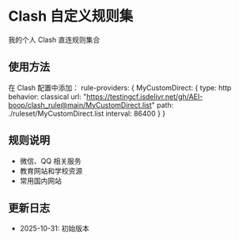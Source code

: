 # Clash 自定义规则集

我的个人 Clash 直连规则集合

## 使用方法

在 Clash 配置中添加：
rule-providers:
{
MyCustomDirect:
{ type: http
behavior: classical
url: "https://testingcf.jsdelivr.net/gh/AEI-boop/clash_rule@main/MyCustomDirect.list"
path: ./ruleset/MyCustomDirect.list
interval: 86400
}
}

## 规则说明

- 微信、QQ 相关服务
- 教育网站和学校资源
- 常用国内网站

## 更新日志

- 2025-10-31: 初始版本
